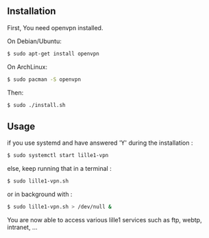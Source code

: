 ## Installation

First, You need openvpn installed.

On Debian/Ubuntu:
```bash
$ sudo apt-get install openvpn
```
On ArchLinux:
```bash
$ sudo pacman -S openvpn
```

Then:
```bash
$ sudo ./install.sh
```

## Usage
if you use systemd and have answered 'Y' during the installation :
```bash
$ sudo systemctl start lille1-vpn
```

else, keep running that in a terminal :
```bash
$ sudo lille1-vpn.sh
```

or in background with :
```bash
$ sudo lille1-vpn.sh > /dev/null &
```

You are now able to access various lille1 services such as ftp, webtp, intranet, ...
